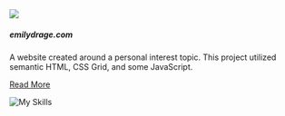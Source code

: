<section class="tile">


<div class="project-img-container">
<img class="project-img-fit  responsive" src="https://imagedelivery.net/2DJRavW3O9VLw5fFBBZYRA/a60e818e-28a3-4e4f-985c-4e7c23262200/public">
</div>

##### emilydrage.com

A website created around a personal interest topic. This project utilized semantic HTML, CSS Grid, and some JavaScript. 

[Read More](./portfolio/emilydrage)

![My Skills](https://skillicons.dev/icons?i=html,css,js)

</section>
